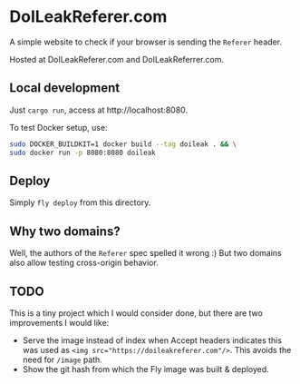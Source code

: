 # DoILeakReferer.com

A simple website to check if your browser is sending the `Referer` header.

Hosted at DoILeakReferer.com and DoILeakReferrer.com.

## Local development

Just `cargo run`, access at http://localhost:8080.

To test Docker setup, use:
```bash
sudo DOCKER_BUILDKIT=1 docker build --tag doileak . && \
sudo docker run -p 8080:8080 doileak
```

## Deploy

Simply `fly deploy` from this directory.

## Why two domains?

Well, the authors of the `Referer` spec spelled it wrong :) But two domains also allow testing cross-origin behavior.

## TODO

This is a tiny project which I would consider done, but there are two improvements I would like:

- Serve the image instead of index when Accept headers indicates this was used as `<img src="https://doileakreferer.com"/>`. This avoids the need for `/image` path.
- Show the git hash from which the Fly image was built & deployed.